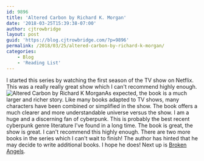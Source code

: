 ```yaml
---
id: 9896
title: 'Altered Carbon by Richard K. Morgan'
date: '2018-03-25T15:39:38-07:00'
author: cjtrowbridge
layout: post
guid: 'https://blog.cjtrowbridge.com/?p=9896'
permalink: /2018/03/25/altered-carbon-by-richard-k-morgan/
categories:
    - Blog
    - 'Reading List'
---
```


I started this series by watching the first season of the TV show on Netflix. This was a really really great show which I can't recommend highly enough. ![Altered Carbon by Richard K Morgan](https://blog.cjtrowbridge.com/wp-content/uploads/2018/03/Altered-Carbon-by-Richard-K-Morgan-1-1.jpg)As expected, the book is a much larger and richer story. Like many books adapted to TV shows, many characters have been combined or simplified in the show. The book offers a much clearer and more understandable universe versus the show. I am a huge and a discerning fan of cyberpunk. This is probably the best recent cyberpunk genre literature I've found in a long time. The book is great, the show is great. I can't recommend this highly enough. There are two more books in the series which I can't wait to finish! The author has hinted that he may decide to write additional books. I hope he does! Next up is [Broken Angels](https://blog.cjtrowbridge.com/2018/04/17/broken-angels-by-richard-k-morgan/).